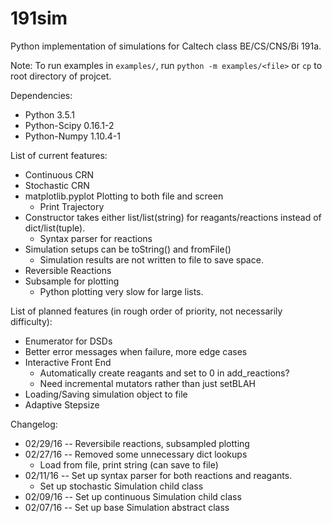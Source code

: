 # 191sim
Python implementation of simulations for Caltech class BE/CS/CNS/Bi 191a. 

Note: To run examples in `examples/`, run `python -m examples/<file>` or `cp` to root directory of projcet.

Dependencies:
* Python 3.5.1
* Python-Scipy 0.16.1-2
* Python-Numpy 1.10.4-1

List of current features:
* Continuous CRN
* Stochastic CRN
* matplotlib.pyplot Plotting to both file and screen
    * Print Trajectory
* Constructor takes either list/list(string) for reagants/reactions instead of dict/list(tuple).
    * Syntax parser for reactions
* Simulation setups can be toString() and fromFile()
    * Simulation results are not written to file to save space.
* Reversible Reactions
* Subsample for plotting
    * Python plotting very slow for large lists.

List of planned features (in rough order of priority, not necessarily difficulty):
* Enumerator for DSDs
* Better error messages when failure, more edge cases
* Interactive Front End
    * Automatically create reagants and set to 0 in add\_reactions?
    * Need incremental mutators rather than just setBLAH
* Loading/Saving simulation object to file
* Adaptive Stepsize

Changelog:
* 02/29/16 -- Reversibile reactions, subsampled plotting
* 02/27/16 -- Removed some unnecessary dict lookups
    * Load from file, print string (can save to file)
* 02/11/16 -- Set up syntax parser for both reactions and reagants.
    * Set up stochastic Simulation child class
* 02/09/16 -- Set up continuous Simulation child class
* 02/07/16 -- Set up base Simulation abstract class
